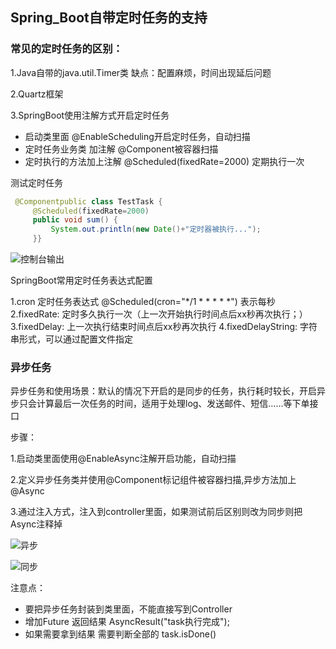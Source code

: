 ## Spring_Boot自带定时任务的支持

### 常见的定时任务的区别：

1.Java自带的java.util.Timer类    缺点：配置麻烦，时间出现延后问题

2.Quartz框架  

3.SpringBoot使用注解方式开启定时任务 

* 启动类里面 @EnableScheduling开启定时任务，自动扫描
* 定时任务业务类 加注解 @Component被容器扫描
* 定时执行的方法加上注解 @Scheduled(fixedRate=2000) 定期执行一次

测试定时任务

```java
 @Componentpublic class TestTask {    
     @Scheduled(fixedRate=2000)    
     public void sum() {       
         System.out.println(new Date()+"定时器被执行...");  
     }}
```

![控制台输出](https://i.loli.net/2019/09/06/KEjp5HNo7fVYOWF.png)

SpringBoot常用定时任务表达式配置

1.cron 定时任务表达式 @Scheduled(cron="*/1 * * * * *") 表示每秒
2.fixedRate: 定时多久执行一次（上一次开始执行时间点后xx秒再次执行；）
3.fixedDelay: 上一次执行结束时间点后xx秒再次执行
4.fixedDelayString:  字符串形式，可以通过配置文件指定

### 异步任务

异步任务和使用场景：默认的情况下开启的是同步的任务，执行耗时较长，开启异步只会计算最后一次任务的时间，适用于处理log、发送邮件、短信……等下单接口

步骤：

1.启动类里面使用@EnableAsync注解开启功能，自动扫描

2.定义异步任务类并使用@Component标记组件被容器扫描,异步方法加上@Async

3.通过注入方式，注入到controller里面，如果测试前后区别则改为同步则把Async注释掉



![异步](C:\Users\神秘V\AppData\Roaming\Typora\typora-user-images\1567740585290.png)

![同步](C:\Users\神秘V\AppData\Roaming\Typora\typora-user-images\1567740720240.png)

注意点：

* 要把异步任务封装到类里面，不能直接写到Controller
* 增加Future<String> 返回结果 AsyncResult<String>("task执行完成");  
* 如果需要拿到结果 需要判断全部的 task.isDone()